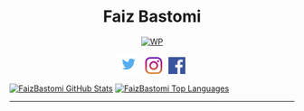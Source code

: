 <h1 align="center">Faiz Bastomi</h1>

<p align="center">
  <a href="https://github.com/FaizBastomi"><img src="https://tinyurl.com/y7kojjp2" width="500" alt="WP" /></a>
</p>

<p align="center">
  <a href="https://twitter.com/FaizBastomi"><img height="35" src="https://github.com/FaizBastomi/faizbastomi/blob/master/twitter.png?raw=true"></a>&nbsp;&nbsp;
    <a href="https://instagram.com/faiz_bastomy"><img height="30" src="https://github.com/FaizBastomi/faizbastomi/blob/master/instagram.png?raw=true"></a>&nbsp;&nbsp;
    <a href="https://facebook.com/faiz.bastomi"><img height="30" src="https://github.com/FaizBastomi/faizbastomi/blob/master/facebook.png?raw=true"></a>
</p>

[![FaizBastomi GitHub Stats](https://github-readme-stats.vercel.app/api?username=faizbastomi&show_icons=true&theme=radical)](https://github-readme-stats.vercel.app)
[![FaizBastomi Top Languages](https://github-readme-stats.vercel.app/api/top-langs?username=faizbastomi&layout=compact&theme=radical)](https://github-readme-stats.vercel.app)

---
